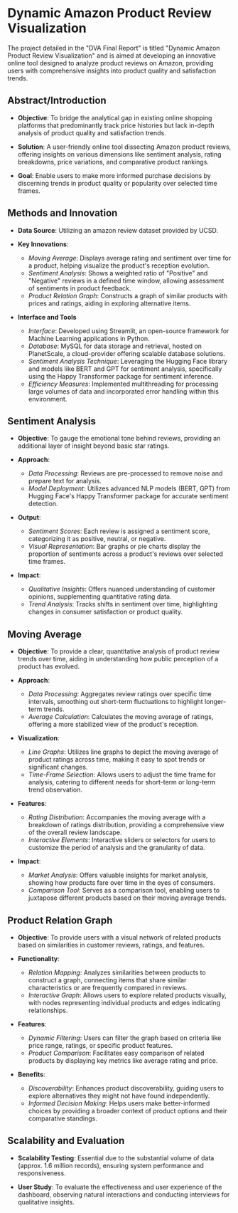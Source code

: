 # Dynamic Amazon Product Review Visualization

The project detailed in the "DVA Final Report" is titled "Dynamic Amazon Product Review Visualization" and is aimed at developing an innovative online tool designed to analyze product reviews on Amazon, providing users with comprehensive insights into product quality and satisfaction trends. 

## Abstract/Introduction

- **Objective**: To bridge the analytical gap in existing online shopping platforms that predominantly track price histories but lack in-depth analysis of product quality and satisfaction trends.

- **Solution**: A user-friendly online tool dissecting Amazon product reviews, offering insights on various dimensions like sentiment analysis, rating breakdowns, price variations, and comparative product rankings.

- **Goal**: Enable users to make more informed purchase decisions by discerning trends in product quality or popularity over selected time frames.

## Methods and Innovation

- **Data Source**: Utilizing an amazon review dataset provided by UCSD.

- **Key Innovations**:
    - *Moving Average*: Displays average rating and sentiment over time for a product, helping visualize the product's reception evolution.
    - *Sentiment Analysis*: Shows a weighted ratio of "Positive" and "Negative" reviews in a defined time window, allowing assessment of sentiments in product feedback.
    - *Product Relation Graph*: Constructs a graph of similar products with prices and ratings, aiding in exploring alternative items.

- **Interface and Tools**
    - *Interface*: Developed using Streamlit, an open-source framework for Machine Learning applications in Python.
    - *Database*: MySQL for data storage and retrieval, hosted on PlanetScale, a cloud-provider offering scalable database solutions.
    - *Sentiment Analysis Technique*: Leveraging the Hugging Face library and models like BERT and GPT for sentiment analysis, specifically using the Happy Transformer package for sentiment inference.
    - *Efficiency Measures*: Implemented multithreading for processing large volumes of data and incorporated error handling within this environment.

## Sentiment Analysis

- **Objective**: To gauge the emotional tone behind reviews, providing an additional layer of insight beyond basic star ratings.

- **Approach**:
    - *Data Processing*: Reviews are pre-processed to remove noise and prepare text for analysis.
    - *Model Deployment*: Utilizes advanced NLP models (BERT, GPT) from Hugging Face's Happy Transformer package for accurate sentiment detection.

- **Output**:
    - *Sentiment Scores*: Each review is assigned a sentiment score, categorizing it as positive, neutral, or negative.
    - *Visual Representation*: Bar graphs or pie charts display the proportion of sentiments across a product's reviews over selected time frames.

- **Impact**:
    - *Qualitative Insights*: Offers nuanced understanding of customer opinions, supplementing quantitative rating data.
    - *Trend Analysis*: Tracks shifts in sentiment over time, highlighting changes in consumer satisfaction or product quality.

## Moving Average

- **Objective**: To provide a clear, quantitative analysis of product review trends over time, aiding in understanding how public perception of a product has evolved.

- **Approach**:
    - *Data Processing*: Aggregates review ratings over specific time intervals, smoothing out short-term fluctuations to highlight longer-term trends.
    - *Average Calculation*: Calculates the moving average of ratings, offering a more stabilized view of the product's reception.

- **Visualization**:
    - *Line Graphs*: Utilizes line graphs to depict the moving average of product ratings across time, making it easy to spot trends or significant changes.
    - *Time-Frame Selection*: Allows users to adjust the time frame for analysis, catering to different needs for short-term or long-term trend observation.

- **Features**:
    - *Rating Distribution*: Accompanies the moving average with a breakdown of ratings distribution, providing a comprehensive view of the overall review landscape.
    - *Interactive Elements*: Interactive sliders or selectors for users to customize the period of analysis and the granularity of data.

- **Impact**:
    - *Market Analysis*: Offers valuable insights for market analysis, showing how products fare over time in the eyes of consumers.
    - *Comparison Tool*: Serves as a comparison tool, enabling users to juxtapose different products based on their moving average trends.

## Product Relation Graph

- **Objective**: To provide users with a visual network of related products based on similarities in customer reviews, ratings, and features.

- **Functionality**:
    - *Relation Mapping*: Analyzes similarities between products to construct a graph, connecting items that share similar characteristics or are frequently compared in reviews.
    - *Interactive Graph*: Allows users to explore related products visually, with nodes representing individual products and edges indicating relationships.

- **Features**:
    - *Dynamic Filtering*: Users can filter the graph based on criteria like price range, ratings, or specific product features.
    - *Product Comparison*: Facilitates easy comparison of related products by displaying key metrics like average rating and price.

- **Benefits**:
    - *Discoverability*: Enhances product discoverability, guiding users to explore alternatives they might not have found independently.
    - *Informed Decision Making*: Helps users make better-informed choices by providing a broader context of product options and their comparative standings.

## Scalability and Evaluation

- **Scalability Testing**: Essential due to the substantial volume of data (approx. 1.6 million records), ensuring system performance and responsiveness.

- **User Study**: To evaluate the effectiveness and user experience of the dashboard, observing natural interactions and conducting interviews for qualitative insights.
